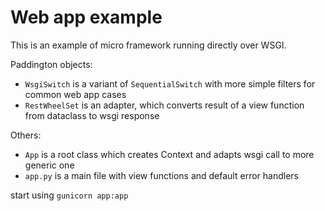 Web app example
==================

This is an example of micro framework running directly over WSGI.

Paddington objects:
* `WsgiSwitch` is a variant of `SequentialSwitch` with more simple filters for common web app cases
* `RestWheelSet` is an adapter, which converts result of a view function from dataclass to wsgi response

Others:
* `App` is a root class which creates Context and adapts wsgi call to more generic one
* `app.py` is a main file with view functions and default error handlers

start using `gunicorn app:app`